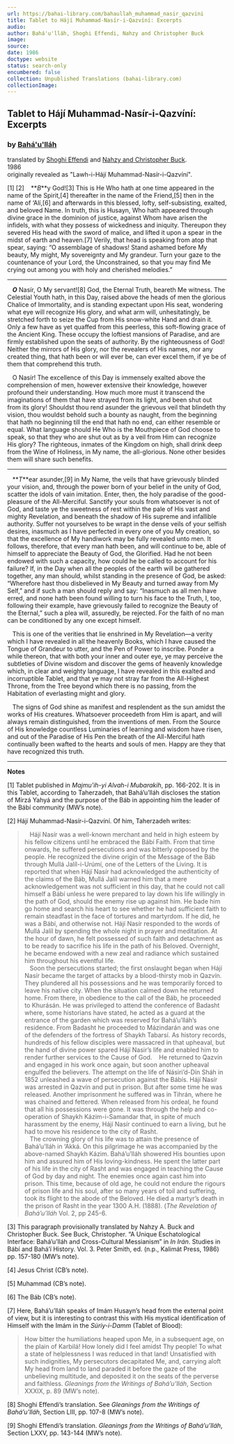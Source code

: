 ```yaml
---
url: https://bahai-library.com/bahaullah_muhammad_nasir_qazvini
title: Tablet to Hájí Muhammad-Nasír-i-Qazvíní: Excerpts
audio: 
author: Bahá'u'lláh, Shoghi Effendi, Nahzy and Christopher Buck
image: 
source: 
date: 1986
doctype: website
status: search-only
encumbered: false
collection: Unpublished Translations (bahai-library.com)
collectionImage: 
---
```



## Tablet to Hájí Muhammad-Nasír-i-Qazvíní: Excerpts

### by [Bahá'u'lláh](https://bahai-library.com/author/Bahá'u'lláh)

translated by [Shoghi Effendi](https://bahai-library.com/author/Shoghi%20Effendi) and [Nahzy and Christopher Buck](https://bahai-library.com/author/Nahzy%20and%20Christopher+Buck).  
1986  
originally revealed as "Lawh-i-Hájí Muhammad-Nasír-i-Qazvíní".


\[1\] \[2\]    **_B_**y God!\[3\] This is He Who hath at one time appeared in the name of the Spirit,\[4\] thereafter in the name of the Friend,\[5\] then in the name of ‘Alí,\[6\] and afterwards in this blessed, lofty, self-subsisting, exalted, and beloved Name. In truth, this is Husayn, Who hath appeared through divine grace in the dominion of justice, against Whom have arisen the infidels, with what they possess of wickedness and iniquity. Thereupon they severed His head with the sword of malice, and lifted it upon a spear in the midst of earth and heaven.\[7\] Verily, that head is speaking from atop that spear, saying: “O assemblage of shadows! Stand ashamed before My beauty, My might, My sovereignty and My grandeur. Turn your gaze to the countenance of your Lord, the Unconstrained, so that you may find Me crying out among you with holy and cherished melodies.”  
  

* * *

  
   **_O_** Nasír, O My servant!\[8\] God, the Eternal Truth, beareth Me witness. The Celestial Youth hath, in this Day, raised above the heads of men the glorious Chalice of Immortality, and is standing expectant upon His seat, wondering what eye will recognize His glory, and what arm will, unhesitatingly, be stretched forth to seize the Cup from His snow-white Hand and drain it. Only a few have as yet quaffed from this peerless, this soft-flowing grace of the Ancient King. These occupy the loftiest mansions of Paradise, and are firmly established upon the seats of authority. By the righteousness of God! Neither the mirrors of His glory, nor the revealers of His names, nor any created thing, that hath been or will ever be, can ever excel them, if ye be of them that comprehend this truth.  
  
   O Nasír! The excellence of this Day is immensely exalted above the comprehension of men, however extensive their knowledge, however profound their understanding. How much more must it transcend the imaginations of them that have strayed from its light, and been shut out from its glory! Shouldst thou rend asunder the grievous veil that blindeth thy vision, thou wouldst behold such a bounty as naught, from the beginning that hath no beginning till the end that hath no end, can either resemble or equal. What language should He Who is the Mouthpiece of God choose to speak, so that they who are shut out as by a veil from Him can recognize His glory? The righteous, inmates of the Kingdom on high, shall drink deep from the Wine of Holiness, in My name, the all-glorious. None other besides them will share such benefits.  
  

* * *

  
   **_T_**ear asunder,\[9\] in My Name, the veils that have grievously blinded your vision, and, through the power born of your belief in the unity of God, scatter the idols of vain imitation. Enter, then, the holy paradise of the good-pleasure of the All-Merciful. Sanctify your souls from whatsoever is not of God, and taste ye the sweetness of rest within the pale of His vast and mighty Revelation, and beneath the shadow of His supreme and infallible authority. Suffer not yourselves to be wrapt in the dense veils of your selfish desires, inasmuch as I have perfected in every one of you My creation, so that the excellence of My handiwork may be fully revealed unto men. It follows, therefore, that every man hath been, and will continue to be, able of himself to appreciate the Beauty of God, the Glorified. Had he not been endowed with such a capacity, how could he be called to account for his failure? If, in the Day when all the peoples of the earth will be gathered together, any man should, whilst standing in the presence of God, be asked: “Wherefore hast thou disbelieved in My Beauty and turned away from My Self,” and if such a man should reply and say: “Inasmuch as all men have erred, and none hath been found willing to turn his face to the Truth, I, too, following their example, have grievously failed to recognize the Beauty of the Eternal,” such a plea will, assuredly, be rejected. For the faith of no man can be conditioned by any one except himself.  
  
   This is one of the verities that lie enshrined in My Revelation—a verity which I have revealed in all the heavenly Books, which I have caused the Tongue of Grandeur to utter, and the Pen of Power to inscribe. Ponder a while thereon, that with both your inner and outer eye, ye may perceive the subtleties of Divine wisdom and discover the gems of heavenly knowledge which, in clear and weighty language, I have revealed in this exalted and incorruptible Tablet, and that ye may not stray far from the All-Highest Throne, from the Tree beyond which there is no passing, from the Habitation of everlasting might and glory.  
  
   The signs of God shine as manifest and resplendent as the sun amidst the works of His creatures. Whatsoever proceedeth from Him is apart, and will always remain distinguished, from the inventions of men. From the Source of His knowledge countless Luminaries of learning and wisdom have risen, and out of the Paradise of His Pen the breath of the All-Merciful hath continually been wafted to the hearts and souls of men. Happy are they that have recognized this truth.  
  

* * *

  
**Notes**

\[1\] Tablet published in _Majmu'ih-yi Alvah-i Mubarakih_, pp. 166-202. It is in this Tablet, according to Taherzadeh, that Bahá’u’lláh discloses the station of Mírzá Yahyá and the purpose of the Báb in appointing him the leader of the Bábí community (MW’s note).  
  
\[2\] Hájí Muhammad-Nasír-i-Qazvíní. Of him, Taherzadeh writes:

>    Hájí Nasír was a well-known merchant and held in high esteem by his fellow citizens until he embraced the Bábí Faith. From that time onwards, he suffered persecutions and was bitterly opposed by the people. He recognized the divine origin of the Message of the Báb through Mullá Jalíl-i-Urúmí, one of the Letters of the Living. It is reported that when Hájí Nasír had acknowledged the authenticity of the claims of the Báb, Mullá Jalíl warned him that a mere acknowledgement was not sufficient in this day, that he could not call himself a Bábí unless he were prepared to lay down his life willingly in the path of God, should the enemy rise up against him. He bade him go home and search his heart to see whether he had sufficient faith to remain steadfast in the face of tortures and martyrdom. If he did, he was a Bábí, and otherwise not. Hájí Nasír responded to the words of Mullá Jalíl by spending the whole night in prayer and meditation. At the hour of dawn, he felt possessed of such faith and detachment as to be ready to sacrifice his life in the path of his Beloved. Overnight, he became endowed with a new zeal and radiance which sustained him throughout his eventful life.  
>    Soon the persecutions started; the first onslaught began when Hájí Nasír became the target of attacks by a blood-thirsty mob in Qazvín. They plundered all his possessions and he was temporarily forced to leave his native city. When the situation calmed down he returned home. From there, in obedience to the call of the Báb, he proceeded to Khurásán. He was privileged to attend the conference of Badasht where, some historians have stated, he acted as a guard at the entrance of the garden which was reserved for Bahá’u’lláh’s residence. From Badasht he proceeded to Mázindarán and was one of the defenders of the fortress of Shaykh Tabarsí. As history records, hundreds of his fellow disciples were massacred in that upheaval, but the hand of divine power spared Hájí Nasir’s life and enabled him to render further services to the Cause of God.    He returned to Qazvín and engaged in his work once again, but soon another upheaval engulfed the believers. The attempt on the life of Násiri’d-Dín Sháh in 1852 unleashed a wave of persecution against the Bábís. Hájí Nasír was arrested in Qazvín and put in prison. But after some time he was released. Another imprisonment he suffered was in Tihrán, where he was chained and fettered. When released from his ordeal, he found that all his possessions were gone. It was through the help and co-operation of Shaykh Kázim-i-Samandar that, in spite of much harassment by the enemy, Hájí Nasír continued to earn a living, but he had to move his residence to the city of Rasht.  
>    The crowning glory of his life was to attain the presence of Bahá’u’lláh in ‘Akká. On this pilgrimage he was accompanied by the above-named Shaykh Kázim. Bahá’u’lláh showered His bounties upon him and assured him of His loving-kindness. He spent the latter part of his life in the city of Rasht and was engaged in teaching the Cause of God by day and night. The enemies once again cast him into prison. This time, because of old age, he could not endure the rigours of prison life and his soul, after so many years of toil and suffering, took its flight to the abode of the Beloved. He died a martyr’s death in the prison of Rasht in the year 1300 A.H. (1888). (_The Revelation of Bahá’u’lláh_ Vol. 2, pp 245-6.

\[3\] This paragraph provisionally translated by Nahzy A. Buck and Christopher Buck. See Buck, Christopher. “A Unique Eschatological Interface: Bahá’u’lláh and Cross-Cultural Messianism” in _In Irán_. Studies in Bábí and Bahá’í History. Vol. 3. Peter Smith, ed. (n.p., Kalimát Press, 1986) pp. 157-180 (MW’s note).  
  
\[4\] Jesus Christ (CB’s note).  
  
\[5\] Muhammad (CB’s note).  
  
\[6\] The Báb (CB’s note).  
  
\[7\] Here, Bahá’u’lláh speaks of Imám Husayn’s head from the external point of view, but it is interesting to contrast this with His mystical identification of Himself with the Imám in the _Súriy-i-Damm_ (Tablet of Blood):

> How bitter the humiliations heaped upon Me, in a subsequent age, on the plain of Karbilá! How lonely did I feel amidst Thy people! To what a state of helplessness I was reduced in that land! Unsatisfied with such indignities, My persecutors decapitated Me, and, carrying aloft My head from land to land paraded it before the gaze of the unbelieving multitude, and deposited it on the seats of the perverse and faithless. _Gleanings from the Writings of Bahá’u’lláh_, Section XXXIX, p. 89 (MW’s note).

\[8\] Shoghi Effendi’s translation. See _Gleanings from the Writings of Bahá’u’lláh_, Section LIII, pp. 107-8 (MW’s note).  
  
\[9\] Shoghi Effendi’s translation. _Gleanings from the Writings of Bahá’u’lláh_, Section LXXV, pp. 143-144 (MW’s note).